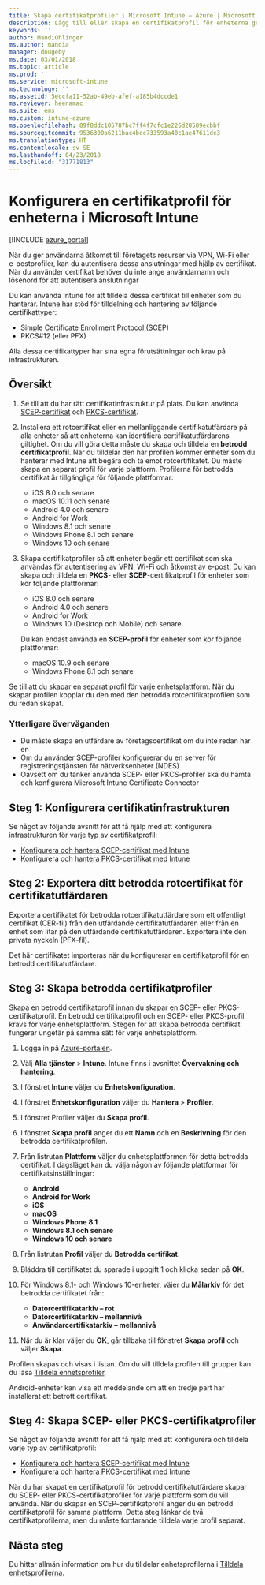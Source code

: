 ```yaml
---
title: Skapa certifikatprofiler i Microsoft Intune – Azure | Microsoft Docs
description: Lägg till eller skapa en certifikatprofil för enheterna genom att konfigurera SCEP- eller PKCS-miljön, exportera det offentliga certifikatet, skapa profilen i Azure Portal och sedan tilldela SCEP eller PKCS till certifikatprofilerna i Microsoft Intune i Azure Portal
keywords: ''
author: MandiOhlinger
ms.author: mandia
manager: dougeby
ms.date: 03/01/2018
ms.topic: article
ms.prod: ''
ms.service: microsoft-intune
ms.technology: ''
ms.assetid: 5eccfa11-52ab-49eb-afef-a185b4dccde1
ms.reviewer: heenamac
ms.suite: ems
ms.custom: intune-azure
ms.openlocfilehash: 89f8ddc105787bc7ff4f7cfc1e226d28589ecbbf
ms.sourcegitcommit: 9536300a6211bac4bdc733593a40c1ae47611de3
ms.translationtype: HT
ms.contentlocale: sv-SE
ms.lasthandoff: 04/23/2018
ms.locfileid: "31771813"
---
```

# <a name="configure-a-certificate-profile-for-your-devices-in-microsoft-intune"></a>Konfigurera en certifikatprofil för enheterna i Microsoft Intune

[!INCLUDE [azure_portal](./includes/azure_portal.md)]

När du ger användarna åtkomst till företagets resurser via VPN, Wi-Fi eller e-postprofiler, kan du autentisera dessa anslutningar med hjälp av certifikat. När du använder certifikat behöver du inte ange användarnamn och lösenord för att autentisera anslutningar

Du kan använda Intune för att tilldela dessa certifikat till enheter som du hanterar. Intune har stöd för tilldelning och hantering av följande certifikattyper:

- Simple Certificate Enrollment Protocol (SCEP)
- PKCS#12 (eller PFX)

Alla dessa certifikattyper har sina egna förutsättningar och krav på infrastrukturen.

## <a name="overview"></a>Översikt

1. Se till att du har rätt certifikatinfrastruktur på plats. Du kan använda [SCEP-certifikat](certificates-scep-configure.md) och [PKCS-certifikat](certficates-pfx-configure.md).

2. Installera ett rotcertifikat eller en mellanliggande certifikatutfärdare på alla enheter så att enheterna kan identifiera certifikatutfärdarens giltighet. Om du vill göra detta måste du skapa och tilldela en **betrodd certifikatprofil**. När du tilldelar den här profilen kommer enheter som du hanterar med Intune att begära och ta emot rotcertifikatet. Du måste skapa en separat profil för varje plattform. Profilerna för betrodda certifikat är tillgängliga för följande plattformar:

    - iOS 8.0 och senare
    - macOS 10.11 och senare
    - Android 4.0 och senare
    - Android for Work
    - Windows 8.1 och senare
    - Windows Phone 8.1 och senare
    - Windows 10 och senare

3. Skapa certifikatprofiler så att enheter begär ett certifikat som ska användas för autentisering av VPN, Wi-Fi och åtkomst av e-post. Du kan skapa och tilldela en **PKCS**- eller **SCEP**-certifikatprofil för enheter som kör följande plattformar:

   - iOS 8.0 och senare
   - Android 4.0 och senare
   - Android for Work
   - Windows 10 (Desktop och Mobile) och senare

   Du kan endast använda en **SCEP-profil** för enheter som kör följande plattformar:

   - macOS 10.9 och senare
   - Windows Phone 8.1 och senare

Se till att du skapar en separat profil för varje enhetsplattform. När du skapar profilen kopplar du den med den betrodda rotcertifikatprofilen som du redan skapat.

### <a name="further-considerations"></a>Ytterligare överväganden

- Du måste skapa en utfärdare av företagscertifikat om du inte redan har en
- Om du använder SCEP-profiler konfigurerar du en server för registreringstjänsten för nätverksenheter (NDES)
- Oavsett om du tänker använda SCEP- eller PKCS-profiler ska du hämta och konfigurera Microsoft Intune Certificate Connector


## <a name="step-1-configure-your-certificate-infrastructure"></a>Steg 1: Konfigurera certifikatinfrastrukturen

Se något av följande avsnitt för att få hjälp med att konfigurera infrastrukturen för varje typ av certifikatprofil:

- [Konfigurera och hantera SCEP-certifikat med Intune](certificates-scep-configure.md)
- [Konfigurera och hantera PKCS-certifikat med Intune](certficates-pfx-configure.md)


## <a name="step-2-export-your-trusted-root-ca-certificate"></a>Steg 2: Exportera ditt betrodda rotcertifikat för certifikatutfärdaren

Exportera certifikatet för betrodda rotcertifikatutfärdare som ett offentligt certifikat (CER-fil) från den utfärdande certifikatutfärdaren eller från en enhet som litar på den utfärdande certifikatutfärdaren. Exportera inte den privata nyckeln (PFX-fil).

Det här certifikatet importeras när du konfigurerar en certifikatprofil för en betrodd certifikatutfärdare.

## <a name="step-3-create-trusted-certificate-profiles"></a>Steg 3: Skapa betrodda certifikatprofiler
Skapa en betrodd certifikatprofil innan du skapar en SCEP- eller PKCS-certifikatprofil. En betrodd certifikatprofil och en SCEP- eller PKCS-profil krävs för varje enhetsplattform. Stegen för att skapa betrodda certifikat fungerar ungefär på samma sätt för varje enhetsplattform.

1. Logga in på [Azure-portalen](https://portal.azure.com).
2. Välj **Alla tjänster** > **Intune**. Intune finns i avsnittet **Övervakning och hantering**.
3. I fönstret **Intune** väljer du **Enhetskonfiguration**.
2. I fönstret **Enhetskonfiguration** väljer du **Hantera** > **Profiler**.
3. I fönstret Profiler väljer du **Skapa profil**.
4. I fönstret **Skapa profil** anger du ett **Namn** och en **Beskrivning** för den betrodda certifikatprofilen.
5. Från listrutan **Plattform** väljer du enhetsplattformen för detta betrodda certifikat. I dagsläget kan du välja någon av följande plattformar för certifikatsinställningar:

    - **Android**
    - **Android for Work**
    - **iOS**
    - **macOS**
    - **Windows Phone 8.1**
    - **Windows 8.1 och senare**
    - **Windows 10 och senare**

6. Från listrutan **Profil** väljer du **Betrodda certifikat**.
7. Bläddra till certifikatet du sparade i uppgift 1 och klicka sedan på **OK**.
8. För Windows 8.1- och Windows 10-enheter, väjer du **Målarkiv** för det betrodda certifikatet från:
    - **Datorcertifikatarkiv – rot**
    - **Datorcertifikatarkiv – mellannivå**
    - **Användarcertifikatarkiv – mellannivå**
8. När du är klar väljer du **OK**, går tillbaka till fönstret **Skapa profil** och väljer **Skapa**.

Profilen skapas och visas i listan. Om du vill tilldela profilen till grupper kan du läsa [Tilldela enhetsprofiler](device-profile-assign.md).

Android-enheter kan visa ett meddelande om att en tredje part har installerat ett betrott certifikat.

## <a name="step-4-create-scep-or-pkcs-certificate-profiles"></a>Steg 4: Skapa SCEP- eller PKCS-certifikatprofiler

Se något av följande avsnitt för att få hjälp med att konfigurera och tilldela varje typ av certifikatprofil:

- [Konfigurera och hantera SCEP-certifikat med Intune](certificates-scep-configure.md)
- [Konfigurera och hantera PKCS-certifikat med Intune](certficates-pfx-configure.md)

När du har skapat en certifikatprofil för betrodd certifikatutfärdare skapar du SCEP- eller PKCS-certifikatprofiler för varje plattform som du vill använda. När du skapar en SCEP-certifikatprofil anger du en betrodd certifikatprofil för samma plattform. Detta steg länkar de två certifikatprofilerna, men du måste fortfarande tilldela varje profil separat.

## <a name="next-steps"></a>Nästa steg
Du hittar allmän information om hur du tilldelar enhetsprofilerna i [Tilldela enhetsprofilerna](device-profile-assign.md).
